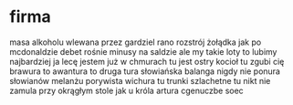 # firma
masa alkoholu wlewana przez gardziel rano rozstrój żołądka jak po mcdonaldzie debet rośnie minusy na saldzie ale my takie loty to lubimy najbardziej ja lecę jestem już w chmurach tu jest ostry kocioł tu zgubi cię brawura to awantura to druga tura słowiańska balanga nigdy nie ponura słowianów melanżu porywista wichura tu trunki szlachetne tu nikt nie zamula przy okrągłym stole jak u króla artura cgenuczbe soec
